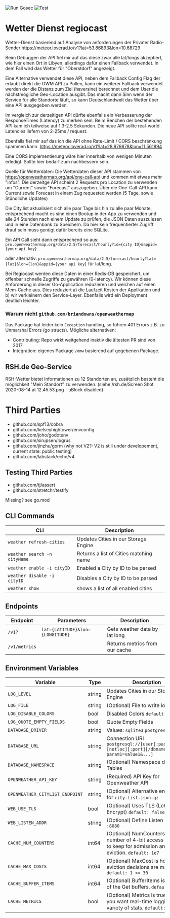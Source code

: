 ![Run Gosec](https://github.com/juliankoehn/wetter-service/workflows/Run%20Gosec/badge.svg)
![Test](https://github.com/juliankoehn/wetter-service/workflows/Test/badge.svg)

# Wetter Dienst regiocast

Wetter-Dienst basierend auf Analyse von anforderungen der Privater Radio-Sender
https://meteor.loverad.io/v1?lat=53.86893&lon=10.68729

Beim Debuggen der API fiel mir auf das diese zwar alle lat/longs akzeptiert, wie hier einen Ort in Libyen, allerdings dafür einen Fallback verwendet. In dem Fall wird das Wetter für "Oberstdorf" angezeigt.

Eine Alternative verwendet diese API, neben dem Fallback Config Flag der erlaubt direkt die OWM API zu Pollen, kann ein weiterer Fallback verwendet werden der die Distanz zum Ziel (haversine) berechnet und dem User die nächstmögliche Geo-Location ausgibt. Das macht dann Sinn wenn der Service für alle Standorte läuft, so kann Deutschlandweit das Wetter über eine API ausgegeben werden.

Im vergleich zur derzeitigen API dürfte ebenfalls ein Verbesserung der ResponseTimes (Latency) zu merken sein. Beim Benchen der bestehenden API kam ich teilweise auf 1.3-2.5 Sekunden. Die neue API sollte real-world Latencies liefern von 2-25ms / request.

Ebenfalls fiel mir auf das ich die API ohne Rate-Limit / CORS beschränkung spammen kann.
https://meteor.loverad.io/v1?lat=28.879878&lon=11.561894

Eine CORS implementierung wäre hier innerhalb von wenigen Minuten erledigt. Sollte hier bedarf zum nachbessern sein.


Quelle für Wetterdaten:
Die Wetterdaten dieser API stammen von https://openweathermap.org/api/one-call-api und kommen mit etwas mehr "infos". Die derzeitge API scheint 2 Requests pro Location zu verwenden um "Current" sowie "Forecast" auszugeben. Über die One-Call-API kann Current sowie Forecast in einem Zug requested werden (5 Tage, sowie Stündliche Updates)


Die City.list aktualisiert sich alle paar Tage bis hin zu alle paar Monate, entsprechend macht es sinn einen Bootup in der App zu verwenden und alle 24 Stunden nach einem Update zu prüfen, die JSON Daten auszulesen und in eine Datenbank zu Speichern. Da hier kein frequentierter Zugriff drauf sein muss genügt dafür bereits eine SQLite.

Ein API Call sieht dann entsprechend so aus: `pro.openweathermap.org/data/2.5/forecast/hourly?id={city ID}&appid={your api key}`

oder alternativ: `pro.openweathermap.org/data/2.5/forecast/hourly?lat={lat}&lon={lon}&appid={your api key}` für lat/long.

Bei Regiocast werden diese Daten in einer Redis-DB gespeichert, um offenbar schnelle Zugriffe zu gewähren (0-latency). Wir können diese Anforderung in dieser Go-Application reduzieren und weichen auf einen Mem-Cache aus. Dies reduziert a) die Laufzeit Kosten der Applikation und b) wir verkleinern den Service-Layer. Ebenfalls wird ein Deployment deutlich leichter.

### Warum nicht `github.com/briandowns/openweathermap`

Das Package hat leider kein `Exception` handling, so führen 401 Errors z.B. zu Unmarshal Errors (go structs).
Mögliche alternativen:
* Contributing: Repo wirkt weitgehend inaktiv die ältesten PR sind von 2017
* Integration: eigenes Package `/omw` basierend auf gegebenen Package.

## RSH.de Geo-Service

RSH-Wetter bietet Informationen zu 12 Standorten an, zusätzlich besteht die möglichkeit "Mein Standort" zu verwenden. (siehe /rsh.de/Screen Shot 2020-08-14 at 12.45.53.png - uBlock disabled)

# Third Parties
* github.com/spf13/cobra
* github.com/kelseyhightower/envconfig
* github.com/joho/godotenv
* github.com/sirupsen/logrus
* github.com/jinzhu/gorm (why not V2?: V2 is still under developement, current state: public testing)
* github.com/labstack/echo/v4

## Testing Third Parties
* github.com/tj/assert
* github.com/stretchr/testify

Missing? see go.mod


## CLI Commands

| CLI  | Description  |
|---|---|
| `weather refresh-cities` |  Updates Cities in our Storage Engine |
| `weather search -n cityName` |  Returns a list of Cities matching name |
| `weather enable -i cityID` |  Enabled a City by ID to be parsed |
| `weather disable -i cityID` |  Disables a City by ID to be parsed |
| `weather show` |  shows a list of all enabled cities |

## Endpoints

| Endpoint | Parameters | Description  |
|---|---|---|
| `/v1?` | `lat={LATITUDE}&lon={LONGITUDE}` |  Gets weather data by lat long |
| `/v1/metrics` | | Returns metrics from our cache |

## Environment Variables

| Variable | Type | Description  |
|---|---|---|
| `LOG_LEVEL` | string |  Updates Cities in our Storage Engine |
| `LOG_FILE` | string | (Optional) File to write log |
| `LOG_DISABLE_COLORS` | bool | Disabled Colors `default: true` |
| `LOG_QUOTE_EMPTY_FIELDS` | bool | Quote Empty Fields |
| `DATABASE_DRIVER` | string | Values: `sqlite3` `postgres` `mysql`  |
| `DATABASE_URL` | string | Connection URI `postgresql://[user[:password]@][netloc][:port][/dbname][?param1=value1&...]`  |
| `DATABASE_NAMESPACE` | string | (Optional) Namespace database Tables  |
| `OPENWEATHER_API_KEY` | string | (Required) API Key for Openweather API  |
| `OPENWEATHER_CITYLIST_ENDPOINT` | string | (Optional) Alternative endpoint for `city.list.json.gz`  |
| `WEB_USE_TLS` | bool | (Optional) Uses TLS (Let's Encrypt) `default: false` |
| `WEB_LISTEN_ADDR` | string | (Optional) Define Listen Address `:8080` |
| `CACHE_NUM_COUNTERS` | int64 | (Optional) NumCounters is the number of 4-bit access counters to keep for admission and eviction. `default: 1e7` |
| `CACHE_MAX_COSTS` | int64 | (Optional) MaxCost is how eviction decisions are made. `default: 1 << 30` |
| `CACHE_BUFFER_ITEMS` | int64 | (Optional) BufferItems is the size of the Get buffers. `default: 64` |
| `CACHE_METRICS` | bool | (Optional) Metrics is true when you want real-time logging of a variety of stats. `default: 64` |